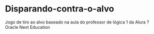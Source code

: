 # Disparando-contra-o-alvo
Jogo de tiro ao alvo baseado na aula do professor de lógica 1 da Alura ? Oracle Next Education
